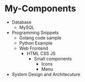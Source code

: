 # My-Components

- Database
    - MySQL
- Programming Snippets
    - Golang code sample
    - Python Example
    - Web Frontend
        - HTML CSS JS
            - Small components
                - Icons
                - Menu
- System Design and Architecuture
